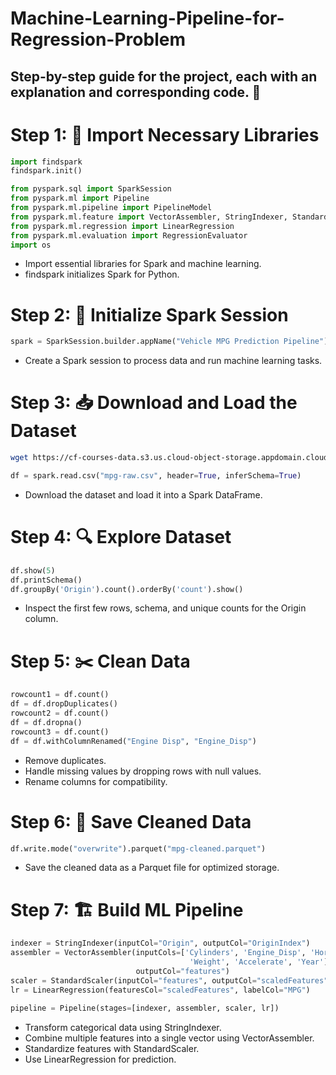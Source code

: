 # Machine-Learning-Pipeline-for-Regression-Problem
## Step-by-step guide for the project, each with an explanation and corresponding code. 🚀
# Step 1: 📂 Import Necessary Libraries

```python
import findspark
findspark.init()

from pyspark.sql import SparkSession
from pyspark.ml import Pipeline
from pyspark.ml.pipeline import PipelineModel
from pyspark.ml.feature import VectorAssembler, StringIndexer, StandardScaler
from pyspark.ml.regression import LinearRegression
from pyspark.ml.evaluation import RegressionEvaluator
import os
```

- Import essential libraries for Spark and machine learning.
- findspark initializes Spark for Python.

# Step 2: 🚀 Initialize Spark Session

```python
spark = SparkSession.builder.appName("Vehicle MPG Prediction Pipeline").getOrCreate()
```

- Create a Spark session to process data and run machine learning tasks.

# Step 3: 📥 Download and Load the Dataset

```bash
wget https://cf-courses-data.s3.us.cloud-object-storage.appdomain.cloud/IBMSkillsNetwork-BD0231EN-Coursera/datasets/mpg-raw.csv
```
```python
df = spark.read.csv("mpg-raw.csv", header=True, inferSchema=True)
```
- Download the dataset and load it into a Spark DataFrame.

# Step 4: 🔍 Explore Dataset

```python
df.show(5)
df.printSchema()
df.groupBy('Origin').count().orderBy('count').show()
```
- Inspect the first few rows, schema, and unique counts for the Origin column.


# Step 5: ✂️ Clean Data
```python
rowcount1 = df.count()
df = df.dropDuplicates()
rowcount2 = df.count()
df = df.dropna()
rowcount3 = df.count()
df = df.withColumnRenamed("Engine Disp", "Engine_Disp")
```

- Remove duplicates.
- Handle missing values by dropping rows with null values.
- Rename columns for compatibility.



# Step 6: 💾 Save Cleaned Data
```python
df.write.mode("overwrite").parquet("mpg-cleaned.parquet")
```

- Save the cleaned data as a Parquet file for optimized storage.
# Step 7: 🏗️ Build ML Pipeline
```python
indexer = StringIndexer(inputCol="Origin", outputCol="OriginIndex")
assembler = VectorAssembler(inputCols=['Cylinders', 'Engine_Disp', 'Horsepower', 
                                        'Weight', 'Accelerate', 'Year'], 
                            outputCol="features")
scaler = StandardScaler(inputCol="features", outputCol="scaledFeatures")
lr = LinearRegression(featuresCol="scaledFeatures", labelCol="MPG")

pipeline = Pipeline(stages=[indexer, assembler, scaler, lr])
```
- Transform categorical data using StringIndexer.
- Combine multiple features into a single vector using VectorAssembler.
- Standardize features with StandardScaler.
- Use LinearRegression for prediction.


